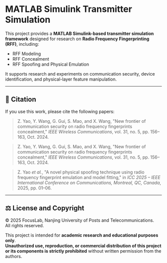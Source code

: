 # MATLAB Simulink Transmitter Simulation

This project provides a **MATLAB Simulink-based transmitter simulation framework** designed for research on **Radio Frequency Fingerprinting (RFF)**, including:

- RFF Modeling  
- RFF Concealment  
- RFF Spoofing and Physical Emulation  

It supports research and experiments on communication security, device identification, and physical-layer feature manipulation.

---

## 📘 Citation

If you use this work, please cite the following papers:

> Z. Yao, Y. Wang, G. Gui, S. Mao, and X. Wang, "New frontier of communication security on radio frequency fingerprints concealment," *IEEE Wireless Communications*, vol. 31, no. 5, pp. 156–163, Oct. 2024.  

> Z. Yao, Y. Wang, G. Gui, S. Mao, and X. Wang, "New frontier of communication security on radio frequency fingerprints concealment," *IEEE Wireless Communications*, vol. 31, no. 5, pp. 156–163, Oct. 2024.  

> Z. Yao *et al.*, "A novel physical spoofing technique using radio frequency fingerprint emulation and model fitting," in *ICC 2025 – IEEE International Conference on Communications, Montreal, QC, Canada*, 2025, pp. 01–06.

---

## ⚖️ License and Copyright

© 2025 FocusLab, Nanjing University of Posts and Telecommunications.  
All rights reserved.

This project is intended for **academic research and educational purposes only**.  
**Unauthorized use, reproduction, or commercial distribution of this project or its components is strictly prohibited** without written permission from the authors.
